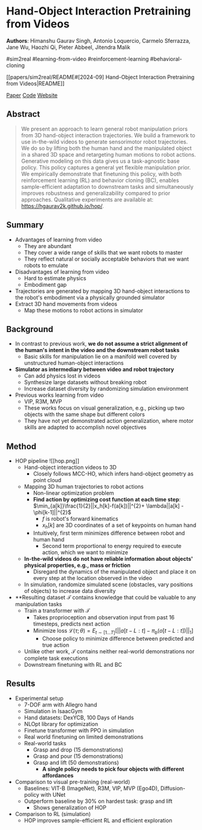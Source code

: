 # Hand-Object Interaction Pretraining from Videos

**Authors**: Himanshu Gaurav Singh, Antonio Loquercio, Carmelo Sferrazza, Jane Wu, Haozhi Qi, Pieter Abbeel, Jitendra Malik

#sim2real
#learning-from-video
#reinforcement-learning
#behavioral-cloning

[[papers/sim2real/README#[2024-09] Hand-Object Interaction Pretraining from Videos|README]]

[Paper](http://arxiv.org/abs/2409.08273)
[Code](https://github.com/hgaurav2k/hop)
[Website](https://hgaurav2k.github.io/hop/)

## Abstract

> We present an approach to learn general robot manipulation priors from 3D hand-object interaction trajectories. We build a framework to use in-the-wild videos to generate sensorimotor robot trajectories. We do so by lifting both the human hand and the manipulated object in a shared 3D space and retargeting human motions to robot actions. Generative modeling on this data gives us a task-agnostic base policy. This policy captures a general yet flexible manipulation prior. We empirically demonstrate that finetuning this policy, with both reinforcement learning (RL) and behavior cloning (BC), enables sample-efficient adaptation to downstream tasks and simultaneously improves robustness and generalizability compared to prior approaches. Qualitative experiments are available at: <https://hgaurav2k.github.io/hop/>.

## Summary

- Advantages of learning from video
    - They are abundant
    - They cover a wide range of skills that we want robots to master
    - They reflect natural or socially acceptable behaviors that we want robots to emulate
- Disadvantages of learning from video
    - Hard to estimate physics
    - Embodiment gap
- Trajectories are generated by mapping 3D hand-object interactions to the robot's embodiment via a physically grounded simulator
- Extract 3D hand movements from videos
    - Map these motions to robot actions in simulator

## Background

- In contrast to previous work, **we do not assume a strict alignment of the human's intent in the video and the downstream robot tasks**
    - Basic skills for manipulation lie on a manifold well covered by unstructured human-object interactions
- **Simulator as intermediary between video and robot trajectory**
    - Can add physics lost in videos
    - Synthesize large datasets without breaking robot
    - Increase dataset diversity by randomizing simulation environment
- Previous works learning from video
    - VIP, R3M, MVP
    - These works focus on visual generalization, e.g., picking up two objects with the same shape but different colors
    - They have not yet demonstrated action generalization, where motor skills are adapted to accomplish novel objectives

## Method

- HOP pipeline ![[hop.png]]
    - Hand-object interaction videos to 3D
        - Closely follows MCC-HO, which infers hand-object geometry as point cloud
    - Mapping 3D human trajectories to robot actions
        - Non-linear optimization problem
        - **Find action by optimizing cost function at each time step**: $\min_{a[k]}\frac{1}{2}||x_h[k]-f(a[k])||^{2}+ \lambda||a[k] - \phi[k-1]||^{2}$
            - $f$ is robot's forward kinematics
            - $x_h[k]$ are 3D coordinates of a set of keypoints on human hand
        - Intuitively, first term minimizes difference between robot and human hand
            - Second term proportional to energy required to execute action, which we want to minimize
    - **In-the-wild videos do not have reliable information about objects' physical properties, e.g., mass or friction**
        - Disregard the dynamics of the manipulated object and place it on every step at the location observed in the video
    - In simulation, randomize simulated scene (obstacles, vary positions of objects) to increase data diversity
- **Resulting dataset $\mathcal{T}$ contains knowledge that could be valuable to any manipulation tasks
    - Train a transformer with $\mathcal{T}$
        - Takes proprioception and observation input from past 16 timesteps, predicts next action
        - Minimize loss $\mathcal{L}(\tau;\theta) = E_{t\sim[1\dots T]}\left [||a[t-L:t] - \pi_b(o[t-L:t])||_1\right]$
            - Choose policy to minimize difference between predicted and true action
    - Unlike other work, $\mathcal{T}$ contains neither real-world demonstrations nor complete task executions
    - Downstream finetuning with RL and BC

## Results

- Experimental setup
    - 7-DOF arm with Allegro hand
    - Simulation in IsaacGym
    - Hand datasets: DexYCB, 100 Days of Hands
    - NLOpt library for optimization
    - Finetune transformer with PPO in simulation
    - Real world finetuning on limited demonstrations
    - Real-world tasks
        - Grasp and drop (15 demonstrations)
        - Grasp and pour (15 demonstrations)
        - Grasp and lift (50 demonstrations)
            - **A single policy needs to pick four objects with different affordances**
- Comparison to visual pre-training (real-world)
    - Baselines: VIT-B (ImageNet), R3M, VIP, MVP (Ego4D), Diffusion-policy with UNet
    - Outperform baseline by 30% on hardest task: grasp and lift
        - Shows generalization of HOP
- Comparison to RL (simulation)
    - HOP improves sample-efficient RL and efficient exploration
